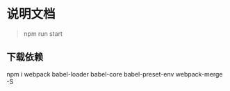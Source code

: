 # 说明文档

> npm run start

## 下载依赖

npm i webpack babel-loader babel-core babel-preset-env webpack-merge -S